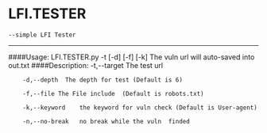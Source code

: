 # LFI.TESTER
	--simple LFI Tester
---

####Usage:
	LFI.TESTER.py -t [-d] [-f] [-k]
	The vuln url will auto-saved into out.txt
####Description:
		-t,--target The test url

		-d,--depth 	The depth for test (Default is 6)	

		-f,--file The File include  (Default is robots.txt)

		-k,--keyword	the keyword for vuln check (Default is User-agent)

		-n,--no-break	no break while the vuln  finded
